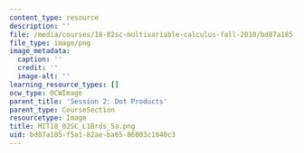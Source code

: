 ```yaml
---
content_type: resource
description: ''
file: /media/courses/18-02sc-multivariable-calculus-fall-2010/bd87a185f5a182aeba6586003c1040c3_MIT18_02SC_L1Brds_5a.png
file_type: image/png
image_metadata:
  caption: ''
  credit: ''
  image-alt: ''
learning_resource_types: []
ocw_type: OCWImage
parent_title: 'Session 2: Dot Products'
parent_type: CourseSection
resourcetype: Image
title: MIT18_02SC_L1Brds_5a.png
uid: bd87a185-f5a1-82ae-ba65-86003c1040c3
---
```

